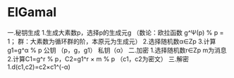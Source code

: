 # ElGamal
一.秘钥生成
     1.生成大素数p，选择p的生成元g （数论：欧拉函数 g^Ψ(p) % p = 1； 群：大素数为循环群的阶，本原元为生成元）
     2.选择随机数α∈Zp
     3.计算g1=g^α % p
    公钥 （p，g，g1） 私钥（α）
二.加密
     1.选择随机数r∈Zp m为消息
     2.计算C1=g^r % p，C2=g1^r × m % p （c1，c2为密文）
三.解密
     1.d(c1,c2)=c2×c1^(-α)